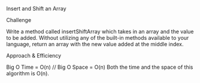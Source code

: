 Insert and Shift an Array

Challenge

Write a method called insertShiftArray which takes in an array and the value to be added.
Without utilizing any of the built-in methods available to your language, return an array with the new value added at the middle index.

Approach & Efficiency

Big O Time = O(n) // Big O Space = O(n)
Both the time and the space of this algorithm is O(n). 